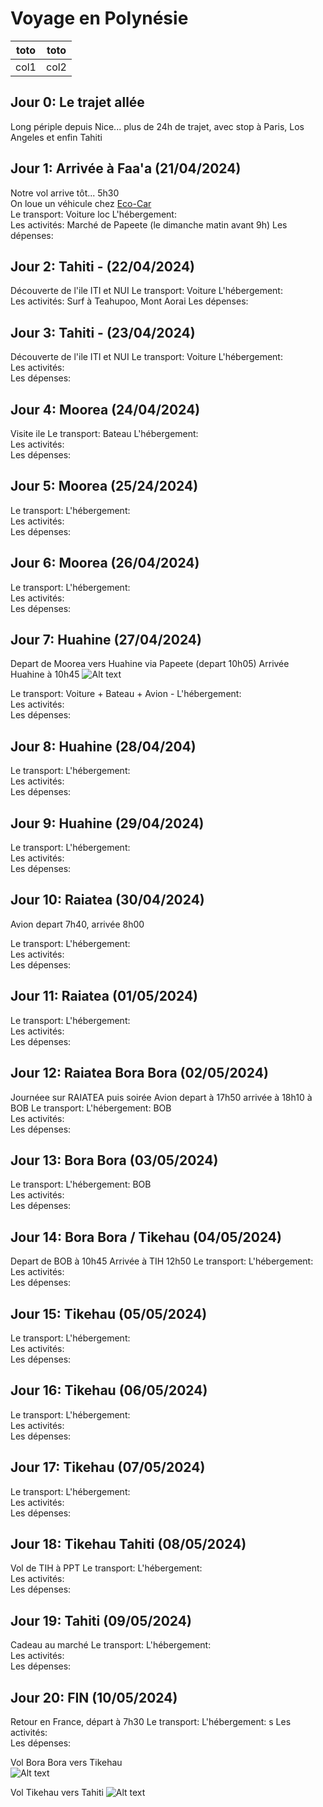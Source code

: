 # Voyage en Polynésie

|  toto  |  toto  |
|:-:     |:-:     |
|   col1 |  col2  |

## Jour 0: Le trajet allée

Long périple depuis Nice... plus de 24h de trajet, avec stop à Paris, Los Angeles et enfin Tahiti

## Jour 1: Arrivée à Faa'a (21/04/2024)

Notre vol arrive tôt... 5h30   
On loue un véhicule chez [Eco-Car](https://www.ecocar-tahiti.com/)   
Le transport: Voiture loc
L'hébergement:   
Les activités: Marché de Papeete (le dimanche matin avant 9h)
Les dépenses:   

## Jour 2: Tahiti - (22/04/2024)

Découverte de l'ile ITI et NUI
Le transport: Voiture 
L'hébergement:   
Les activités: Surf à Teahupoo, Mont Aorai
Les dépenses:   

## Jour 3: Tahiti - (23/04/2024)

Découverte de l'ile ITI et NUI
Le transport: Voiture 
L'hébergement:   
Les activités:   
Les dépenses:   

## Jour 4: Moorea (24/04/2024)

Visite ile
Le transport: Bateau 
L'hébergement:   
Les activités:   
Les dépenses:   

## Jour 5: Moorea (25/24/2024)
Le transport: 
L'hébergement:   
Les activités:   
Les dépenses:   

## Jour 6: Moorea (26/04/2024)

Le transport: 
L'hébergement:   
Les activités:   
Les dépenses:   

## Jour 7: Huahine (27/04/2024)

Depart de Moorea vers Huahine via Papeete (depart 10h05)
Arrivée Huahine à 10h45
![Alt text](PPT-HUH.png)

Le transport:  Voiture + Bateau + Avion - 
L'hébergement:   
Les activités:   
Les dépenses:   

## Jour 8: Huahine (28/04/204)
Le transport: 
L'hébergement:   
Les activités:   
Les dépenses:   

## Jour 9: Huahine (29/04/2024)

Le transport: 
L'hébergement:   
Les activités:   
Les dépenses:   

## Jour 10: Raiatea (30/04/2024)

Avion depart 7h40, arrivée 8h00

Le transport: 
L'hébergement:   
Les activités:   
Les dépenses:   

## Jour 11: Raiatea (01/05/2024)

Le transport: 
L'hébergement:   
Les activités:   
Les dépenses:   

## Jour 12: Raiatea Bora Bora (02/05/2024)

Journéee sur RAIATEA puis soirée 
Avion depart à 17h50 arrivée à 18h10 à BOB
Le transport: 
L'hébergement: BOB   
Les activités:   
Les dépenses:   

## Jour 13: Bora Bora (03/05/2024)

Le transport: 
L'hébergement: BOB   
Les activités:   
Les dépenses:   

## Jour 14: Bora Bora / Tikehau (04/05/2024)

Depart de BOB à 10h45 Arrivée à TIH 12h50
Le transport: 
L'hébergement:   
Les activités:   
Les dépenses:   

## Jour 15: Tikehau (05/05/2024)
Le transport: 
L'hébergement:   
Les activités:   
Les dépenses:   

## Jour 16: Tikehau (06/05/2024)
Le transport: 
L'hébergement:   
Les activités:   
Les dépenses:   

## Jour 17: Tikehau (07/05/2024)

Le transport: 
L'hébergement:   
Les activités:   
Les dépenses:   

## Jour 18: Tikehau Tahiti (08/05/2024)

Vol de TIH à PPT
Le transport: 
L'hébergement:   
Les activités:   
Les dépenses:   

## Jour 19: Tahiti (09/05/2024)

Cadeau au marché
Le transport: 
L'hébergement:   
Les activités:   
Les dépenses:   

## Jour 20: FIN (10/05/2024)

Retour en France, départ à 7h30
Le transport: 
L'hébergement:   s
Les activités:   
Les dépenses:   

Vol Bora Bora vers Tikehau   
![Alt text](BOB-TIH.png)

Vol Tikehau vers Tahiti
![Alt text](TIH-PPT.png)